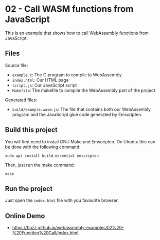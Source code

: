 # 02 - Call WASM functions from JavaScript

This is an example that shows how to call WebAssembly functions from JavaScript.


## Files

Source file:

* `example.c`: The C program to compile to WebAssembly
* `index.html`: Our HTML page
* `script.js`: Our JavaScript script
* `Makefile`: The makefile to compile the WebAssembly part of the project

Generated files:

* `build/example.wasm.js`: The file that contains both our WebAssembly program and the JavaScript glue code generated by Emscripten.


## Build this project

You will first need to install GNU Make and Emscripten. On Ubuntu this can be done with the following command:

    sudo apt install build-essential emscripten

Then, just run the make command:

    make


## Run the project

Just open the `index.html` file with you favourite browser.


## Online Demo

* https://flozz.github.io/webassembly-examples/02%20-%20Function%20Call/index.html
